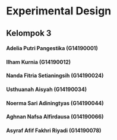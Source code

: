 # Experimental Design

## Kelompok 3

#### Adelia Putri Pangestika (G14190001)
#### Ilham Kurnia (G14190012)
#### Nanda Fitria Setianingsih (G14190024)
#### Usthuanah Aisyah (G14190034)
#### Noerma Sari Adiningtyas (G14190044)
#### Aghnan Nafsa Alfirdausa (G14190066)
#### Asyraf Afif Fakhri Riyadi (G14190078)
